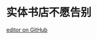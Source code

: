 # 实体书店不愿告别






 [editor on GitHub](https://github.com/PeiyiGuan03/-/edit/master/README.md)             
 <div class="flourish-embed" data-src="visualisation/1121437"></div><script src="https://public.flourish.studio/resources/embed.js"></script>
